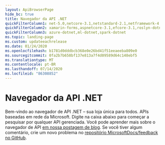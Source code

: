 ```yaml
---
layout: ApiBrowserPage
hide_bc: true
title: Navegador da API .NET
quickFilterColumn1: net-5.0,netcore-3.1,netstandard-2.1,netframework-4.8
quickFilterColumn2: xamarin-forms,aspnetcore-3.1,efcore-3.1,roslyn-dotnet
quickFilterColumn3: azure-dotnet,ml-dotnet,spark-dotnet
ms.topic: landing-page
ms.custom: updateeachrelease
ms.date: 01/24/2020
ms.openlocfilehash: b1781d0dddbcb368e0e26bd41f51eeaeeba809e0
ms.sourcegitcommit: 0fa2b7b658bf137e813a7f4d09589d64c148ebf5
ms.translationtype: MT
ms.contentlocale: pt-BR
ms.lasthandoff: 07/14/2020
ms.locfileid: "86308852"
---
```

# <a name="net-api-browser"></a>Navegador da API .NET

Bem-vindo ao navegador de API .NET – sua loja única para todos. APIs baseadas em rede da Microsoft. Digite na caixa abaixo para começar a pesquisar por qualquer API gerenciada. Você pode aprender mais sobre o navegador de API [em nossa postagem de blog](https://aka.ms/apibrowser). Se você tiver algum comentário, crie um novo problema no [repositório MicrosoftDocs/feedback no GitHub](https://github.com/MicrosoftDocs/feedback/issues).
